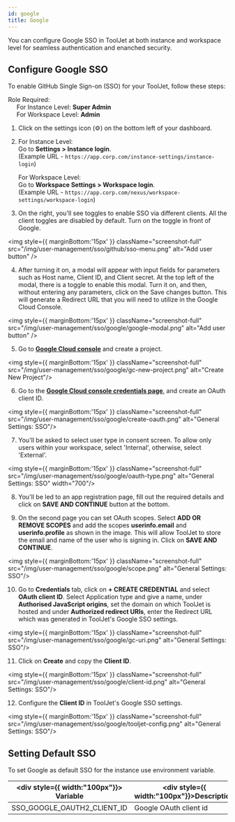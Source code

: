 ```yaml
---
id: google
title: Google
---
```


You can configure Google SSO in ToolJet at both instance and workspace level for seamless authentication and enanched security.

## Configure Google SSO

To enable GitHub Single Sign-on (SSO) for your ToolJet, follow these steps:

Role Required: <br/>
&nbsp;&nbsp;&nbsp;&nbsp; For Instance Level: **Super Admin** <br/>
&nbsp;&nbsp;&nbsp;&nbsp; For Workspace Level: **Admin**

1. Click on the settings icon (⚙️) on the bottom left of your dashboard.

2. For Instance Level: <br/>
Go to **Settings > Instance login**. <br/> 
    (Example URL - `https://app.corp.com/instance-settings/instance-login`)

    For Workspace Level: <br/>
    Go to **Workspace Settings > Workspace login**. <br/> 
    (Example URL - `https://app.corp.com/nexus/workspace-settings/workspace-login`)

3. On the right, you'll see toggles to enable SSO via different clients. All the client toggles are disabled by default. Turn on the toggle in front of Google.

<img style={{ marginBottom:'15px' }} className="screenshot-full" src="/img/user-management/sso/github/sso-menu.png" alt="Add user button" />

4. After turning it on, a modal will appear with input fields for parameters such as Host name, Client ID, and Client secret. At the top left of the modal, there is a toggle to enable this modal. Turn it on, and then, without entering any parameters, click on the Save changes button. This will generate a Redirect URL that you will need to utilize in the Google Cloud Console.

<img style={{ marginBottom:'15px' }} className="screenshot-full" src="/img/user-management/sso/google/google-modal.png" alt="Add user button" />

5. Go to **[Google Cloud console](https://console.cloud.google.com/)** and create a project.
  
<img style={{ marginBottom:'15px' }} className="screenshot-full" src="/img/user-management/sso/google/gc-new-project.png" alt="Create New Project"/>

6. Go to the **[Google Cloud console credentials page](https://console.cloud.google.com/apis/credentials)**, and create an OAuth client ID.
  
<img style={{ marginBottom:'15px' }} className="screenshot-full" src="/img/user-management/sso/google/create-oauth.png" alt="General Settings: SSO"/>

7. You'll be asked to select user type in consent screen. To allow only users within your workspace, select 'Internal', otherwise,
select 'External'.

<img style={{ marginBottom:'15px' }} className="screenshot-full" src="/img/user-management/sso/google/oauth-type.png" alt="General Settings: SSO" width="700"/>

8. You'll be led to an app registration page, fill out the required details and click on **SAVE AND CONTINUE** button at the bottom.

9. On the second page you can set OAuth scopes. Select **ADD OR REMOVE SCOPES** and add the scopes **userinfo.email** and **userinfo.profile** as shown in the image. This will allow ToolJet to store the email and name of the user who is signing in. Click on **SAVE AND CONTINUE**.

<img style={{ marginBottom:'15px' }} className="screenshot-full" src="/img/user-management/sso/google/scope.png" alt="General Settings: SSO"/>

10. Go to **Credentials** tab, click on **+ CREATE CREDENTIAL** and select **OAuth client ID**. Select Application type and give a name, under **Authorised JavaScript origins**, set the domain on which ToolJet is hosted and under **Authorized redirect URIs**, enter the Redirect URL which was generated in ToolJet's Google SSO settings.

<img style={{ marginBottom:'15px' }}  className="screenshot-full" src="/img/user-management/sso/google/gc-uri.png" alt="General Settings: SSO"/>

11. Click on **Create** and copy the **Client ID**.

<img style={{ marginBottom:'15px' }}  className="screenshot-full" src="/img/user-management/sso/google/client-id.png" alt="General Settings: SSO"/>

12. Configure the **Client ID** in ToolJet's Google SSO settings. 

<img style={{ marginBottom:'15px' }}  className="screenshot-full" src="/img/user-management/sso/google/tooljet-config.png" alt="General Settings: SSO"/>

## Setting Default SSO

To set Google as default SSO for the instance use environment variable.

| <div style={{ width:"100px"}}> Variable </div>                             | <div style={{ width:"100px"}}>Description </div>                                                   |
| ------------------------------------- | -----------------------------------------------------------   |
| SSO_GOOGLE_OAUTH2_CLIENT_ID           | Google OAuth client id |